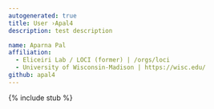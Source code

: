 ```yaml
---
autogenerated: true
title: User ›Apal4
description: test description

name: Aparna Pal
affiliation:
  - Eliceiri Lab / LOCI (former) | /orgs/loci
  - University of Wisconsin-Madison | https://wisc.edu/
github: apal4
---
```

{% include stub %}

